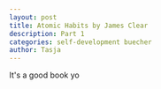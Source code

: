 ```yaml
---
layout: post
title: Atomic Habits by James Clear
description: Part 1
categories: self-development buecher
author: Tasja
---
```



It's a good book yo
